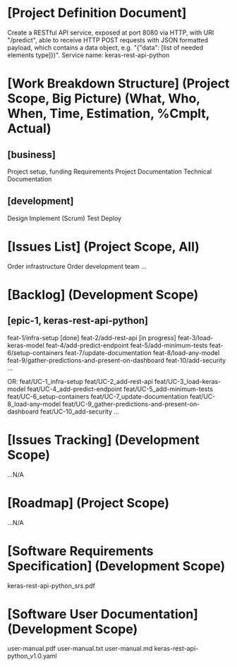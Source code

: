 # [Project Definition Document]
Create a RESTful API service, exposed at port 8080 via HTTP, with URI "/predict", able to receive HTTP POST requests with JSON formatted payload, which contains a data object, e.g. "{"data": [list of needed elements type]})".
Service name: keras-rest-api-python

# [Work Breakdown Structure] (Project Scope, Big Picture) (What, Who, When, Time, Estimation, %Cmplt, Actual)
## [business]
Project setup, funding
Requirements
Project Documentation
Technical Documentation
## [development]
Design
Implement (Scrum)
Test
Deploy

# [Issues List] (Project Scope, All)
Order infrastructure
Order development team
...

# [Backlog] (Development Scope)
## [epic-1, keras-rest-api-python]
feat-1/infra-setup [done]
feat-2/add-rest-api [in progress]
feat-3/load-keras-model
feat-4/add-predict-endpoint
feat-5/add-minimum-tests
feat-6/setup-containers
feat-7/update-documentation
feat-8/load-any-model
feat-9/gather-predictions-and-present-on-dashboard
feat-10/add-security
...

OR:
feat/UC-1_infra-setup
feat/UC-2_add-rest-api
feat/UC-3_load-keras-model
feat/UC-4_add-predict-endpoint
feat/UC-5_add-minimum-tests
feat/UC-6_setup-containers
feat/UC-7_update-documentation
feat/UC-8_load-any-model
feat/UC-9_gather-predictions-and-present-on-dashboard
feat/UC-10_add-security
...

# [Issues Tracking] (Development Scope)
...N/A

# [Roadmap] (Project Scope)
...N/A

# [Software Requirements Specification] (Development Scope)
keras-rest-api-python_srs.pdf

# [Software User Documentation] (Development Scope)
user-manual.pdf
user-manual.txt
user-manual.md
keras-rest-api-python_v1.0.yaml